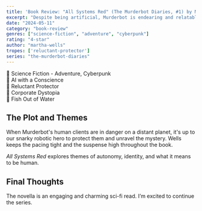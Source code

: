 ```yaml
---
title: 'Book Review: "All Systems Red" (The Murderbot Diaries, #1) by Martha Wells'
excerpt: "Despite being artificial, Murderbot is endearing and relatable, with witty observations, self-deprecating humor, and a longing to understand its own existence."
date: "2024-05-11"
category: "book-review"
genres: ["science-fiction", "adventure", "cyberpunk"]
rating: "4-star"
author: "martha-wells"
tropes: ['reluctant-protector']
series: "the-murderbot-diaries"
---
```


📍 Science Fiction - Adventure, Cyberpunk  
📍 AI with a Conscience  
📍 Reluctant Protector  
📍 Corporate Dystopia  
📍 Fish Out of Water  

## The Plot and Themes
When Murderbot's human clients are in danger on a distant planet, it's up to our snarky robotic hero to protect them and unravel the mystery. Wells keeps the pacing tight and the suspense high throughout the book.

*All Systems Red* explores themes of autonomy, identity, and what it means to be human. 

## Final Thoughts
The novella is an engaging and charming sci-fi read. I’m excited to continue the series.
